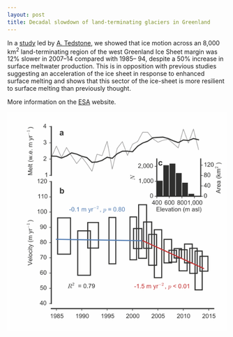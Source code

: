 ```yaml
---
layout: post
title: Decadal slowdown of land-terminating glaciers in Greenland
---
```


In a [study](https://doi.org/10.1038/nature15722) led by [A. Tedstone](https://adehecq.github.io), we showed that ice motion across an 8,000 km<sup>2</sup> land-terminating region of the west Greenland Ice Sheet margin was 12% slower in 2007–14 compared with 1985– 94, despite a 50% increase in surface meltwater production. This is in opposition with previous studies suggesting an acceleration of the ice sheet in response to enhanced surface melting and shows that this sector of the ice-sheet is more resilient to surface melting than previously thought. 

More information on the [ESA](https://www.esa.int/Our_Activities/Observing_the_Earth/Melting_slows_Greenland_ice_flow) website.

![Time series](/images/Tedstone_2015_time_series.png)  
